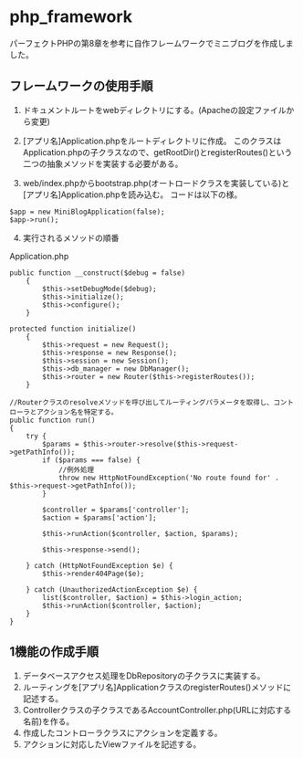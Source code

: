 # php_framework
パーフェクトPHPの第8章を参考に自作フレームワークでミニブログを作成しました。


## フレームワークの使用手順

1. ドキュメントルートをwebディレクトリにする。(Apacheの設定ファイルから変更)

2. [アプリ名]Application.phpをルートディレクトリに作成。
このクラスはApplication.phpの子クラスなので、getRootDir()とregisterRoutes()という二つの抽象メソッドを実装する必要がある。

3. web/index.phpからbootstrap.php(オートロードクラスを実装している)と[アプリ名]Application.phpを読み込む。
   コードは以下の様。

```
$app = new MiniBlogApplication(false);
$app->run();
```

4. 実行されるメソッドの順番

Application.php
```
public function __construct($debug = false)
    {
        $this->setDebugMode($debug);
        $this->initialize();
        $this->configure();
    }

protected function initialize()
    {
        $this->request = new Request();
        $this->response = new Response();
        $this->session = new Session();
        $this->db_manager = new DbManager();
        $this->router = new Router($this->registerRoutes());
    }
```

```
//Routerクラスのresolveメソッドを呼び出してルーティングパラメータを取得し、コントローラとアクション名を特定する。
public function run()
{
    try {
        $params = $this->router->resolve($this->request->getPathInfo());
        if ($params === false) {
            //例外処理
            throw new HttpNotFoundException('No route found for' . $this->request->getPathInfo());
        }

        $controller = $params['controller'];
        $action = $params['action'];

        $this->runAction($controller, $action, $params);

        $this->response->send();

    } catch (HttpNotFoundException $e) {
        $this->render404Page($e);

    } catch (UnauthorizedActionException $e) {
        list($controller, $action) = $this->login_action;
        $this->runAction($controller, $action);
    }
}
```

## 1機能の作成手順

1. データベースアクセス処理をDbRepositoryの子クラスに実装する。
2. ルーティングを[アプリ名]ApplicationクラスのregisterRoutes()メソッドに記述する。
3. Controllerクラスの子クラスであるAccountController.php(URLに対応する名前)を作る。
4. 作成したコントローラクラスにアクションを定義する。
5. アクションに対応したViewファイルを記述する。